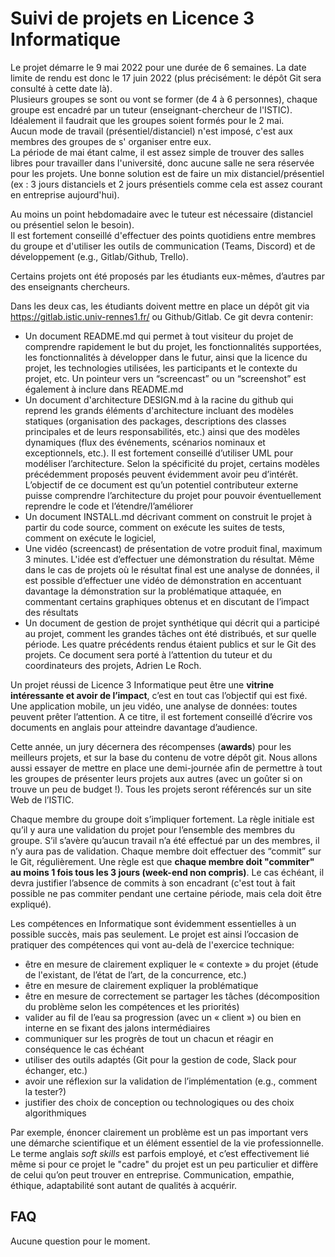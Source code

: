 # Suivi de projets en Licence 3 Informatique

Le projet démarre le 9 mai 2022 pour une durée de 6 semaines. La date limite de rendu est donc le 17
juin 2022 (plus précisément: le dépôt Git sera consulté à cette date là).  
Plusieurs groupes se sont ou vont se former (de 4 à 6 personnes), chaque groupe est encadré par un
tuteur (enseignant-chercheur de l'ISTIC). Idéalement il faudrait que les groupes soient formés pour
le 2 mai.  
Aucun mode de travail (présentiel/distanciel) n'est imposé, c'est aux membres des groupes de s'
organiser entre eux.  
La période de mai étant calme, il est assez simple de trouver des salles libres pour travailler dans
l'université, donc aucune salle ne sera réservée pour les projets. Une bonne solution est de faire
un mix distanciel/présentiel (ex : 3 jours distanciels et 2 jours présentiels comme cela est assez
courant en entreprise aujourd'hui).

Au moins un point hebdomadaire avec le tuteur est nécessaire (distanciel ou présentiel selon le
besoin).  
Il est fortement conseillé d'effectuer des points quotidiens entre membres du groupe et d'utiliser
les outils de communication (Teams, Discord) et de développement (e.g., Gitlab/Github, Trello).

Certains projets ont été proposés par les étudiants eux-mêmes, d’autres par des enseignants
chercheurs.

Dans les deux cas, les étudiants doivent mettre en place un dépôt git
via https://gitlab.istic.univ-rennes1.fr/ ou Github/Gitlab. Ce git devra contenir:

* Un document README.md qui permet à tout visiteur du projet de comprendre rapidement le but du
  projet, les fonctionnalités supportées, les fonctionnalités à développer dans le futur, ainsi que
  la licence du projet, les technologies utilisées, les participants et le contexte du projet, etc.
  Un pointeur vers un “screencast” ou un “screenshot” est également à inclure dans README.md
* Un document d'architecture DESIGN.md à la racine du github qui reprend les grands éléments
  d'architecture incluant des modèles statiques (organisation des packages, descriptions des classes
  principales et de leurs responsabilités, etc.) ainsi que des modèles dynamiques (flux des
  événements, scénarios nominaux et exceptionnels, etc.). Il est fortement conseillé d’utiliser UML
  pour modéliser l’architecture. Selon la spécificité du projet, certains modèles précédemment
  proposés peuvent évidemment avoir peu d’intérêt. L’objectif de ce document est qu’un potentiel
  contributeur externe puisse comprendre l’architecture du projet pour pouvoir éventuellement
  reprendre le code et l’étendre/l’améliorer
* Un document INSTALL.md décrivant comment on construit le projet à partir du code source, comment
  on exécute les suites de tests, comment on exécute le logiciel,
* Une vidéo (screencast) de présentation de votre produit final, maximum 3 minutes. L'idée est
  d’effectuer une démonstration du résultat. Même dans le cas de projets où le résultat final est
  une analyse de données, il est possible d’effectuer une vidéo de démonstration en accentuant
  davantage la démonstration sur la problématique attaquée, en commentant certains graphiques
  obtenus et en discutant de l’impact des résultats
* Un document de gestion de projet synthétique qui décrit qui a participé au projet, comment les
  grandes tâches ont été distribués, et sur quelle période. Les quatre précédents rendus étaient
  publics et sur le Git des projets. Ce document sera porté à l’attention du tuteur et du
  coordinateurs des projets, Adrien Le Roch.

Un projet réussi de Licence 3 Informatique peut être une **vitrine intéressante et avoir de
l’impact**, c’est en tout cas l’objectif qui est fixé. Une application mobile, un jeu vidéo, une
analyse de données: toutes peuvent prêter l’attention. A ce titre, il est fortement conseillé
d’écrire vos documents en anglais pour atteindre davantage d’audience.

Cette année, un jury décernera des récompenses (**awards**) pour les meilleurs projets, et sur la
base du contenu de votre dépôt git. Nous allons aussi essayer de mettre en place une demi-journée
afin de permettre à tout les groupes de présenter leurs projets aux autres (avec un goûter si on
trouve un peu de budget !). Tous les projets seront référencés sur un site Web de l’ISTIC.

Chaque membre du groupe doit s’impliquer fortement. La règle initiale est qu’il y aura une
validation du projet pour l’ensemble des membres du groupe. S’il s’avère qu’aucun travail n’a été
effectué par un des membres, il n’y aura pas de validation. Chaque membre doit effectuer des
“commit” sur le Git, régulièrement. Une règle est que **chaque membre doit "commiter" au moins 1
fois tous les 3 jours (week-end non compris)**. Le cas échéant, il devra justifier l’absence de
commits à son encadrant (c'est tout à fait possible ne pas commiter pendant une certaine période,
mais cela doit être expliqué).

Les compétences en Informatique sont évidemment essentielles à un possible succès, mais pas
seulement. Le projet est ainsi l’occasion de pratiquer des compétences qui vont au-delà de
l'exercice technique:

* être en mesure de clairement expliquer le « contexte » du projet (étude de l'existant, de l’état
  de l’art, de la concurrence, etc.)
* être en mesure de clairement expliquer la problématique
* être en mesure de correctement se partager les tâches (décomposition du problème selon les
  compétences et les priorités)
* valider au fil de l’eau sa progression (avec un « client ») ou bien en interne en se fixant des
  jalons intermédiaires
* communiquer sur les progrès de tout un chacun et réagir en conséquence le cas échéant
* utiliser des outils adaptés (Git pour la gestion de code, Slack pour échanger, etc.)
* avoir une réflexion sur la validation de l’implémentation (e.g., comment la tester?)
* justifier des choix de conception ou technologiques ou des choix algorithmiques

Par exemple, énoncer clairement un problème est un pas important vers une démarche scientifique et
un élément essentiel de la vie professionnelle. Le terme anglais *soft skills* est parfois employé,
et c’est effectivement lié même si pour ce projet le "cadre" du projet est un peu particulier et
diffère de celui qu’on peut trouver en entreprise. Communication, empathie, éthique, adaptabilité
sont autant de qualités à acquérir.

## FAQ

Aucune question pour le moment.


